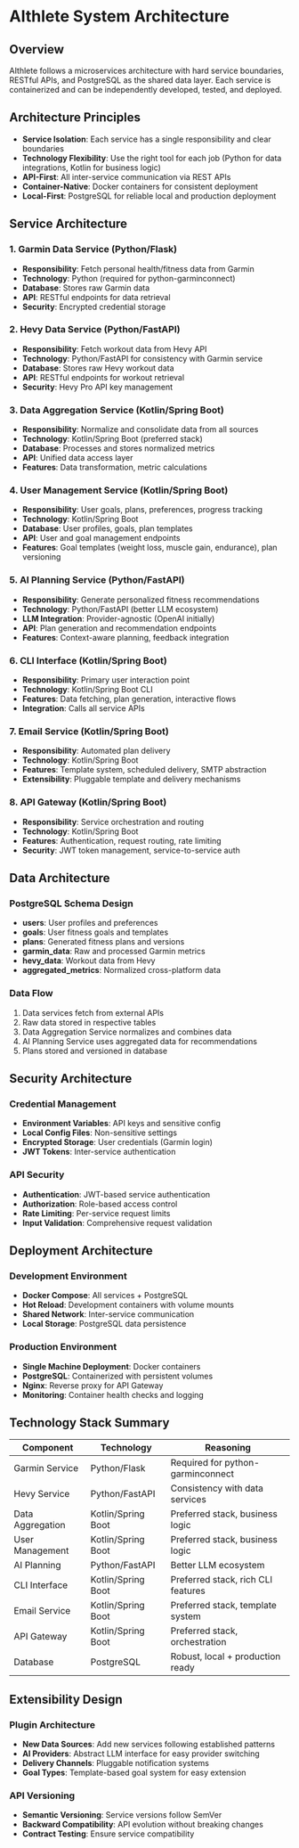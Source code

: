 # AIthlete System Architecture

## Overview

AIthlete follows a microservices architecture with hard service boundaries, RESTful APIs, and PostgreSQL as the shared data layer. Each service is containerized and can be independently developed, tested, and deployed.

## Architecture Principles

- **Service Isolation**: Each service has a single responsibility and clear boundaries
- **Technology Flexibility**: Use the right tool for each job (Python for data integrations, Kotlin for business logic)
- **API-First**: All inter-service communication via REST APIs
- **Container-Native**: Docker containers for consistent deployment
- **Local-First**: PostgreSQL for reliable local and production deployment

## Service Architecture

### 1. Garmin Data Service (Python/Flask)
- **Responsibility**: Fetch personal health/fitness data from Garmin
- **Technology**: Python (required for python-garminconnect)
- **Database**: Stores raw Garmin data
- **API**: RESTful endpoints for data retrieval
- **Security**: Encrypted credential storage

### 2. Hevy Data Service (Python/FastAPI)
- **Responsibility**: Fetch workout data from Hevy API
- **Technology**: Python/FastAPI for consistency with Garmin service
- **Database**: Stores raw Hevy workout data
- **API**: RESTful endpoints for workout retrieval
- **Security**: Hevy Pro API key management

### 3. Data Aggregation Service (Kotlin/Spring Boot)
- **Responsibility**: Normalize and consolidate data from all sources
- **Technology**: Kotlin/Spring Boot (preferred stack)
- **Database**: Processes and stores normalized metrics
- **API**: Unified data access layer
- **Features**: Data transformation, metric calculations

### 4. User Management Service (Kotlin/Spring Boot)
- **Responsibility**: User goals, plans, preferences, progress tracking
- **Technology**: Kotlin/Spring Boot
- **Database**: User profiles, goals, plan templates
- **API**: User and goal management endpoints
- **Features**: Goal templates (weight loss, muscle gain, endurance), plan versioning

### 5. AI Planning Service (Python/FastAPI)
- **Responsibility**: Generate personalized fitness recommendations
- **Technology**: Python/FastAPI (better LLM ecosystem)
- **LLM Integration**: Provider-agnostic (OpenAI initially)
- **API**: Plan generation and recommendation endpoints
- **Features**: Context-aware planning, feedback integration

### 6. CLI Interface (Kotlin/Spring Boot)
- **Responsibility**: Primary user interaction point
- **Technology**: Kotlin/Spring Boot CLI
- **Features**: Data fetching, plan generation, interactive flows
- **Integration**: Calls all service APIs

### 7. Email Service (Kotlin/Spring Boot)
- **Responsibility**: Automated plan delivery
- **Technology**: Kotlin/Spring Boot
- **Features**: Template system, scheduled delivery, SMTP abstraction
- **Extensibility**: Pluggable template and delivery mechanisms

### 8. API Gateway (Kotlin/Spring Boot)
- **Responsibility**: Service orchestration and routing
- **Technology**: Kotlin/Spring Boot
- **Features**: Authentication, request routing, rate limiting
- **Security**: JWT token management, service-to-service auth

## Data Architecture

### PostgreSQL Schema Design
- **users**: User profiles and preferences
- **goals**: User fitness goals and templates
- **plans**: Generated fitness plans and versions
- **garmin_data**: Raw and processed Garmin metrics
- **hevy_data**: Workout data from Hevy
- **aggregated_metrics**: Normalized cross-platform data

### Data Flow
1. Data services fetch from external APIs
2. Raw data stored in respective tables
3. Data Aggregation Service normalizes and combines data
4. AI Planning Service uses aggregated data for recommendations
5. Plans stored and versioned in database

## Security Architecture

### Credential Management
- **Environment Variables**: API keys and sensitive config
- **Local Config Files**: Non-sensitive settings
- **Encrypted Storage**: User credentials (Garmin login)
- **JWT Tokens**: Inter-service authentication

### API Security
- **Authentication**: JWT-based service authentication
- **Authorization**: Role-based access control
- **Rate Limiting**: Per-service request limits
- **Input Validation**: Comprehensive request validation

## Deployment Architecture

### Development Environment
- **Docker Compose**: All services + PostgreSQL
- **Hot Reload**: Development containers with volume mounts
- **Shared Network**: Inter-service communication
- **Local Storage**: PostgreSQL data persistence

### Production Environment
- **Single Machine Deployment**: Docker containers
- **PostgreSQL**: Containerized with persistent volumes
- **Nginx**: Reverse proxy for API Gateway
- **Monitoring**: Container health checks and logging

## Technology Stack Summary

| Component | Technology | Reasoning |
|-----------|------------|-----------|
| Garmin Service | Python/Flask | Required for python-garminconnect |
| Hevy Service | Python/FastAPI | Consistency with data services |
| Data Aggregation | Kotlin/Spring Boot | Preferred stack, business logic |
| User Management | Kotlin/Spring Boot | Preferred stack, business logic |
| AI Planning | Python/FastAPI | Better LLM ecosystem |
| CLI Interface | Kotlin/Spring Boot | Preferred stack, rich CLI features |
| Email Service | Kotlin/Spring Boot | Preferred stack, template system |
| API Gateway | Kotlin/Spring Boot | Preferred stack, orchestration |
| Database | PostgreSQL | Robust, local + production ready |

## Extensibility Design

### Plugin Architecture
- **New Data Sources**: Add new services following established patterns
- **AI Providers**: Abstract LLM interface for easy provider switching
- **Delivery Channels**: Pluggable notification systems
- **Goal Types**: Template-based goal system for easy extension

### API Versioning
- **Semantic Versioning**: Service versions follow SemVer
- **Backward Compatibility**: API evolution without breaking changes
- **Contract Testing**: Ensure service compatibility